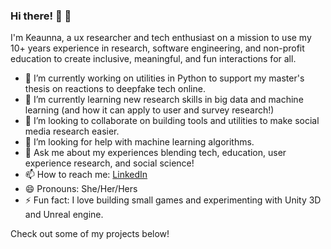 ### Hi there! 👋 👋 

I'm Keaunna, a ux researcher and tech enthusiast on a mission to use my 10+ years experience in research, software engineering, and non-profit education to create inclusive, meaningful, and fun interactions for all.

- 🔭 I’m currently working on utilities in Python to support my master's thesis on reactions to deepfake tech online.
- 🌱 I’m currently learning new research skills in big data and machine learning (and how it can apply to user and survey research!)
- 👯 I’m looking to collaborate on building tools and utilities to make social media research easier. 
- 🤔 I’m looking for help with machine learning algorithms. 
- 💬 Ask me about my experiences blending tech, education, user experience research, and social science! 
- 📫 How to reach me:  [LinkedIn](https://www.linkedin.com/in/keaunnacleveland/)
- 😄 Pronouns: She/Her/Hers
- ⚡ Fun fact: I love building small games and experimenting with Unity 3D and Unreal engine.

Check out some of my projects below!

